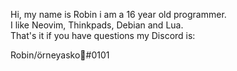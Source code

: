 Hi, my name is Robin i am a 16 year old programmer.
<br>
I like Neovim, Thinkpads, Debian and Lua.
<br>
That's it if you have questions my Discord is:
<br>

Robin/örneyasko💅#0101
